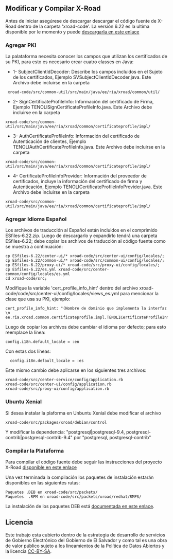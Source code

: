 ## Modificar y Compilar X-Road
Antes de iniciar asegúrese de descargar descargar el código fuente de X-Road dentro de la carpeta 'xroad-code'.  La versión 6.22 es la ultima disponible por le momento y puede [descargarla en este enlace](https://github.com/nordic-institute/X-Road/releases/tag/6.22.0)

### Agregar PKI 
La palataforma necesita conocer los campos que utilizan los certificados de su PKI, para esto es necesario crear cuatro classes en Java:

* 1- SubjectClientIdDecoder:  Describe los campos incluidos en el Sujeto de los certificados, Ejemplo SVSubjectClientIdDecoder.java. Este Archivo debe incluirse en la carpeta
```
 xroad-code/src/common-util/src/main/java/ee/ria/xroad/common/util/
```
* 2- SignCertificateProfileInfo: Información del certificado de Firma, Ejemplo TENOLISignCertificateProfileInfo.java. Este Archivo debe incluirse en la carpeta
``` 
xroad-code/src/common-util/src/main/java/ee/ria/xroad/common/certificateprofile/impl/
```
* 3- AuthCertificateProfileInfo: Información del certificado de Autenticación de clientes, Ejemplo TENOLIAuthCertificateProfileInfo.java. Este Archivo debe incluirse en la carpeta 
```
xroad-code/src/common-util/src/main/java/ee/ria/xroad/common/certificateprofile/impl/
```
* 4- CertificateProfileInfoProvider: Información del proveedor de certificados, incluye la información del certificado de firma y Autenticación, Ejemplo TENOLICertificateProfileInfoProvider.java. Este Archivo debe incluirse en la carpeta 
```
xroad-code/src/common-util/src/main/java/ee/ria/xroad/common/certificateprofile/impl/
```

 ### Agregar Idioma Español


Los archivos de traducción al Español están incluidos en el comprimido ESfiles-6.22.zip. Luego de descargarlo y expandirlo tendrá una carpeta ESfiles-6.22; debe copiar los archivos de traducción al código fuente como se muestra a continuación:
```
cp ESfiles-6.22/center-ui/* xroad-code/src/center-ui/config/locales/;
cp ESfiles-6.22/common-ui/* xroad-code/src/common-ui/config/locales/;
cp ESfiles-6.22/proxy-ui/* xroad-code/src/proxy-ui/config/locales/;
cp ESfiles-6.22/es.yml xroad-code/src/center-common/config/locales/es.yml
cd xroad-code/src;
```
Modifique la variable 'cert_profile_info_hint' dentro del archivo xroad-code/code/src/center-ui/config/locales/views_es.yml para mencionar la clase que usa su PKI, ejemplo:
```
cert_profile_info_hint: "(Nombre de dominio que implementa la interfaz \n ee.ria.xroad.common.certificateprofile.impl.TENOLICertificateProfileInfoProvider)"
```
Luego de copiar los archivos debe cambiar el idioma por defecto; para esto reemplace la línea:
```
config.i18n.default_locale = :en
```
Con estas dos líneas:
```
  config.i18n.default_locale = :es
```

Este mismo cambio debe aplicarse en los siguientes tres archivos: 

```
xroad-code/src/center-service/config/application.rb 
xroad-code/src/center-ui/config/application.rb
xroad-code/src/proxy-ui/config/application.rb
```
### Ubuntu Xenial
Si desea instalar la plaforma en Unbuntu Xenial debe modificar el archivo 
```
xroad-code/src/packages/xroad/debian/control
```
Y modificar la dependencia: 
 "postgresql|postgresql-9.4, postgresql-contrib|postgresql-contrib-9.4" 
 por "postgresql, postgresql-contrib"

### Compilar la Plataforma
Para compilar el código fuente debe seguir las instrucciones del proyecto X-Road [disponible en este enlace](https://github.com/nordic-institute/X-Road/blob/6.22.0/src/BUILD.md)

Una vez terminada la compilación los paquetes de instalación estarán disponibles en las siguientes rutas: 
```
Paquetes .DEB en xroad-code/src/packets/ 
Paquetes  .RPM en xroad-code/src/packets/xroad/redhat/RMPS/
```
La instalación de los paquetes DEB está [documentada en este enlace](https://github.com/egobsv/Tenoli-LAT/tree/master/ubuntu-xenial).


## Licencia

Este trabajo esta cubierto dentro de la estrategia de desarrollo de servicios de Gobierno Electrónico del Gobierno de El Salvador y como tal es una obra de valor público sujeto a los lineamientos de la Política de Datos Abiertos y la licencia [CC-BY-SA](https://creativecommons.org/licenses/by-sa/3.0/deed.es).  

